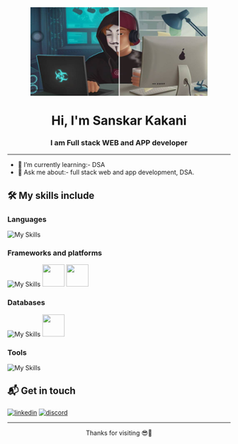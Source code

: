 <div align="center">
<img align="center" height="200px" width="400px" src="https://github.com/shivam1317/shivam1317/blob/main/273152153_276956157871047_5000497609934890823_n.png"/>
</div>
<h1 align="center">Hi, I'm Sanskar Kakani</h1>
<h3 align="center">I am Full stack WEB and APP developer</h3>
</div>

-----
- 🌱 I’m currently learning:- DSA
- 💬 Ask me about:- full stack web and app development, DSA.

## 🛠 My skills include

### Languages

![My Skills](https://skills.thijs.gg/icons?i=cpp,c,java,kotlin,dart,html,css,js,python&theme=dark) 

### Frameworks and platforms

![My Skills](https://skills.thijs.gg/icons?i=react,nodejs,express,bootstrap,flutter,materialui&theme=dark)
<img height="50" width="50" src="https://user-images.githubusercontent.com/25181517/190887639-d0ba4ec9-ddbe-45dd-bea1-4db83846503e.png"/>
<img height="50" width="50" src="https://user-images.githubusercontent.com/25181517/117269608-b7dcfb80-ae58-11eb-8e66-6cc8753553f0.png"/>


### Databases

![My Skills](https://skills.thijs.gg/icons?i=mongodb,firebase,sqlite&theme=dark)
<img height="50" width="50" src="https://user-images.githubusercontent.com/25181517/117208736-bdedc080-adf5-11eb-912f-61c7d43705f6.png"/>

### Tools

![My Skills](https://skills.thijs.gg/icons?i=git,github,vscode,androidstudio,postman&theme=dark)

## 📬 Get in touch

<p>
<a href="https://linkedin.com/in/sanskar-kakani" target="_blank"><img align="center" src="https://raw.githubusercontent.com/rahuldkjain/github-profile-readme-generator/master/src/images/icons/Social/linked-in-alt.svg" alt="linkedin" height="30" width="40" /></a>
<a href="https://dsc.gg/w3_4re_n00bs" target="_blank"><img align="center" src="https://skills.thijs.gg/icons?i=discord&theme=dark" height="30" width="40" alt="discord"/></a>
</p>

----

<p align="center">
Thanks for visiting 😎🤝
</p>
